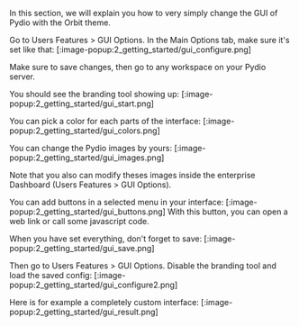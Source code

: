 In this section, we will explain you how to very simply change the GUI of Pydio with the Orbit theme.

Go to Users Features > GUI Options.
In the Main Options tab, make sure it's set like that:
[:image-popup:2_getting_started/gui_configure.png]

Make sure to save changes, then go to any workspace on your Pydio server.

You should see the branding tool showing up:
[:image-popup:2_getting_started/gui_start.png]


You can pick a color for each parts of the interface:
[:image-popup:2_getting_started/gui_colors.png]


You can change the Pydio images by yours:
[:image-popup:2_getting_started/gui_images.png]

Note that you also can modify theses images inside the enterprise Dashboard (Users Features > GUI Options).



You can add buttons in a selected menu in your interface:
[:image-popup:2_getting_started/gui_buttons.png]
With this button, you can open a web link or call some javascript code.


When you have set everything, don't forget to save:
[:image-popup:2_getting_started/gui_save.png]

Then go to Users Features > GUI Options. Disable the branding tool and load the saved config:
[:image-popup:2_getting_started/gui_configure2.png]

Here is for example a completely custom interface:
[:image-popup:2_getting_started/gui_result.png]
